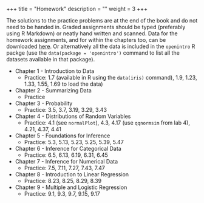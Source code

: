 +++
title = "Homework"
description = ""
weight = 3
+++


The solutions to the practice problems are at the end of the book and do not need to be handed in. Graded assignments should be typed (preferably using R Markdown) or neatly hand written and scanned. Data for the homework assignments, and for within the chapters too, can be downloaded [here](https://github.com/jbryer/DATA606Fall2019/tree/master/data/os3_data). Or alternatively all the data is included in the `openintro` R packge (use the `data(package = 'openintro')` command to list all the datasets available in that package).

* Chapter 1 - Introduction to Data
	* Practice: 1.7 (available in R using the `data(iris)` command), 1.9, 1.23, 1.33, 1.55, 1.69
to load the data)
* Chapter 2 - Summarizing Data
	* Practice
* Chapter 3 - Probability
	* Practice: 3.5, 3.7, 3.19, 3.29, 3.43
* Chapter 4 - Distributions of Random Variables
	* Practice: 4.1 (see `normalPlot`), 4.3, 4.17 (use `qqnormsim` from lab 4), 4.21, 4.37, 4.41
* Chapter 5 - Foundations for Inference
	* Practice: 5.3, 5.13, 5.23, 5.25, 5.39, 5.47
* Chapter 6 - Inference for Categorical Data
	* Practice: 6.5, 6.13, 6.19, 6.31, 6.45
* Chapter 7 - Inference for Numerical Data
	* Practice: 7.5, 7.11, 7.27, 7.43, 7.47
* Chapter 8 - Introduction to Linear Regression
	* Practice: 8.23, 8.25, 8.29, 8.39
* Chapter 9 - Multiple and Logistic Regression
	* Practice: 9.1, 9.3, 9.7, 9.15, 9.17
